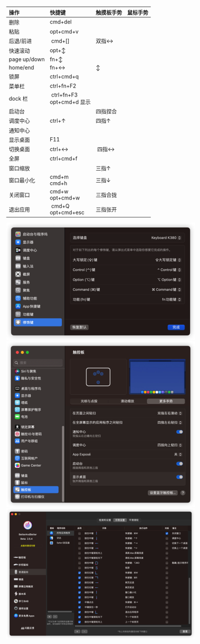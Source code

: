 
| 操作         | 快捷键                                    | 触摸板手势  | 鼠标手势 |
|:------------ |:----------------------------------------- |:----------- |:-------- |
| 删除         | cmd+del                                   |             |          |
| 粘贴         | opt+cmd+v                                 |             |          |
| 后退/前进    | &nbsp;cmd+[]                              | 双指↔       |          |
| 快速滚动     | opt+↕                                     |             |          |
| page up/down | fn+↕                                      |             |          |
| home/end     | fn+↔                                      | ↕           |          |
| 锁屏         | ctrl+cmd+q                                |             |          |
| 菜单栏       | ctrl+fn+F2                                |             |          |
| dock 栏      | &nbsp;ctrl+fn+F3<div>opt+cmd+d 显示</div> |             |          |
| 启动台       |                                           | 四指捏合    |          |
| 调度中心     | ctrl+↑                                    | 四指↑       |          |
| 通知中心     |                                           |             |          |
| 显示桌面     | F11                                       |             |          |
| 切换桌面     | ctrl+↔                                    | &nbsp;四指↔ |          |
| 全屏         | ctrl+cmd+f                                |             |          |
| 窗口缩放     |                                           | 三指↑       |          |
| 窗口最小化   | cmd+m<div>cmd+h</div>                     | 三指↓       |          |
| 关闭窗口     | cmd+w<div>opt+cmd+w</div>                 | 三指合拢    |          |
| 退出应用     | &nbsp;cmd+Q<div>opt+cmd+esc</div>         | 三指张开    |          |
![](../resources/attachments/mac%20手势和快捷键-20221107-1.png)
![](../resources/attachments/mac%20手势和快捷键-20221107.png)
![](../resources/attachments/mac%20手势和快捷键-20221107-2.png)